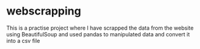# webscrapping
This is a practise project where I have scrapped the data from the website using BeautifulSoup and used pandas to manipulated data and convert it into a csv file
